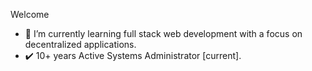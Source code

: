 Welcome
- 🌱 I’m currently learning full stack web development with a focus on decentralized applications.
- :heavy_check_mark: 10+ years Active Systems Administrator [current]. 